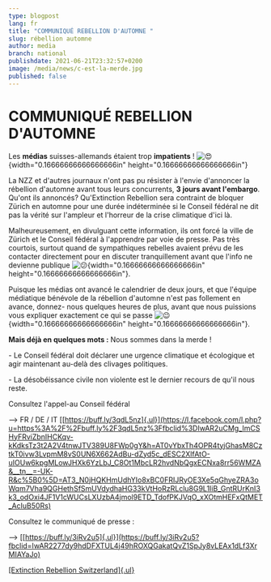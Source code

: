 ```yaml
---
type: blogpost
lang: fr
title: "COMMUNIQUÉ REBELLION D'AUTOMNE "
slug: rébellion automne
author: media
branch: national
publishdate: 2021-06-21T23:32:57+0200
image: /media/news/c-est-la-merde.jpg
published: false
---
```

#  COMMUNIQUÉ REBELLION D\'AUTOMNE 

Les **médias** suisses-allemands étaient trop **impatients** ! ![😍](media/image1.png){width="0.16666666666666666in" height="0.16666666666666666in"}

La NZZ et d\'autres journaux n\'ont pas pu résister à l\'envie d\'annoncer la rébellion d\'automne avant tous leurs concurrents, **3 jours avant l\'embargo**. Qu\'ont ils annoncés? Qu\'Extinction Rebellion sera contraint de bloquer Zürich en automne pour une durée indéterminée si le Conseil fédéral ne dit pas la vérité sur l\'ampleur et l\'horreur de la crise climatique d\'ici là.

Malheureusement, en divulguant cette information, ils ont forcé la ville de Zürich et le Conseil fédéral à l\'apprendre par voie de presse. Pas très courtois, surtout quand de sympathiques rebelles avaient prévu de les contacter directement pour en discuter tranquillement avant que l\'info ne devienne publique ![😕](media/image3.png){width="0.16666666666666666in" height="0.16666666666666666in"}.

Puisque les médias ont avancé le calendrier de deux jours, et que l\'équipe médiatique bénévole de la rébellion d\'automne n\'est pas follement en avance, donnez- nous quelques heures de plus, avant que nous puissions vous expliquer exactement ce qui se passe ![😉](media/image2.png){width="0.16666666666666666in" height="0.16666666666666666in"}.

**Mais déjà en quelques mots :** Nous sommes dans la merde !

\- Le Conseil fédéral doit déclarer une urgence climatique et écologique et agir maintenant au-delà des clivages politiques.

\- La désobéissance civile non violente est le dernier recours de qu\'il nous reste.

Consultez l\'appel-au Conseil fédéral

\--\> FR / DE / IT [[https://buff.ly/3qdL5nz]{.ul}](https://l.facebook.com/l.php?u=https%3A%2F%2Fbuff.ly%2F3qdL5nz%3Ffbclid%3DIwAR2uCMg_ImCSHyFRviZbnIHCKqv-kKdksTz3t2A2V4tnwJTV389U8FWp0gY&h=AT0vYbxTh4OPR4tyjGhasM8CztkT0ivw3LvpmM8vS0UN6X662AdBu-dZyd5c_dESC2XlfAtO-uIOUw6kpgMLowJHXk6YzLbJ_C8Ot1MbcLR2hvdNbQgxECNxa8rr56WMZA&__tn__=-UK-R&c%5B0%5D=AT3_N0jHQKHmUdhYIo8xBC0FRIJRyOE3Xe5qGhyeZRA3oWqm7Vha9QGHethSfSmUVdydhaHG33kVtHoRzRLclu8G9L1IiB_GntRUrKnI3k3_odOxi4JF1V1cWUCsLXUzbA4jmol9ETD_TdofPKJVqO_xXOtmHEFxQtMET_AcIuB50Rs)

Consultez le communiqué de presse :

\--\> [[https://buff.ly/3iRv2u5]{.ul}](https://buff.ly/3iRv2u5?fbclid=IwAR2277dy9hdDFXTUL4j49hROXQGakatQvZ1SpJy8vLEAx1dLf3XrMIAYaJo)

[[Extinction Rebellion Switzerland]{.ul}](https://www.facebook.com/XRSwitzerland/?__cft__%5B0%5D=AZX610mvCsHFVMQz49hrpEJyxRidsb4M2mAcOC7XpB-wHOj-DS3QjInWQkH2eECwrOFKh_OkrchLU0N26ZlkWK5MSEK28hlF93ipZTcRLmgHX9aDv4BEbRyM81HdINXOF-0SKLNNna2oukCumoinaHfi&__tn__=kK-R)

